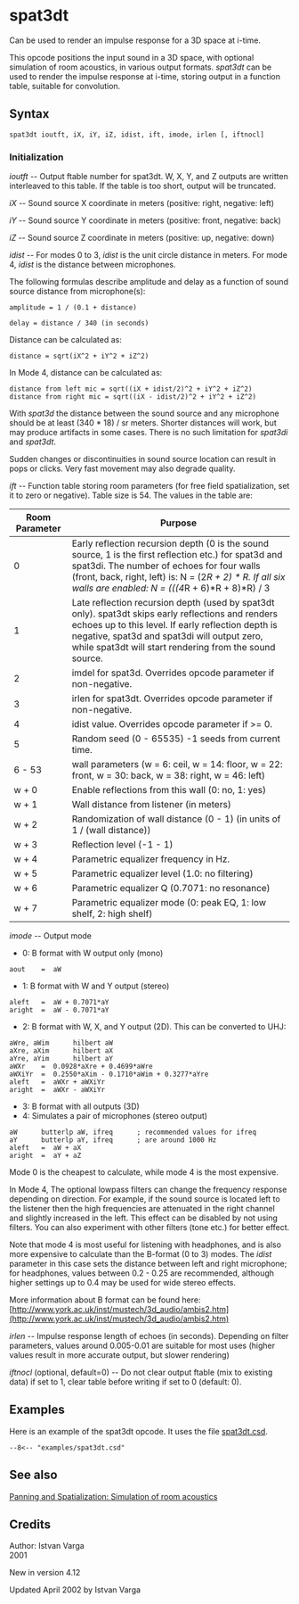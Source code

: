 <!--
id:spat3dt
category:Signal Modifiers:Panning and Spatialization
-->
# spat3dt
Can be used to render an impulse response for a 3D space at i-time.

This opcode positions the input sound in a 3D space, with optional simulation of room acoustics, in various output formats. _spat3dt_ can be used to render the impulse response at i-time, storing output in a function table, suitable for convolution.

## Syntax
``` csound-orc
spat3dt ioutft, iX, iY, iZ, idist, ift, imode, irlen [, iftnocl]
```

### Initialization

_ioutft_ -- Output ftable number for spat3dt. W, X, Y, and Z outputs are written interleaved to this table. If the table is too short, output will be truncated.

_iX_ -- Sound source X coordinate in meters (positive: right, negative: left)

_iY_ -- Sound source Y coordinate in meters (positive: front, negative: back)

_iZ_ -- Sound source Z coordinate in meters (positive: up, negative: down)

_idist_ -- For modes 0 to 3, _idist_ is the unit circle distance in meters. For mode 4, _idist_ is the distance between microphones.

The following formulas describe amplitude and delay as a function of sound source distance from microphone(s):

``` csound-orc
amplitude = 1 / (0.1 + distance)

delay = distance / 340 (in seconds)
```

Distance can be calculated as:

``` csound-orc
distance = sqrt(iX^2 + iY^2 + iZ^2)
```

In Mode 4, distance can be calculated as:

``` csound-orc
distance from left mic = sqrt((iX + idist/2)^2 + iY^2 + iZ^2)
distance from right mic = sqrt((iX - idist/2)^2 + iY^2 + iZ^2)
```

With _spat3d_ the distance between the sound source and any microphone should be at least (340 * 18) / sr meters. Shorter distances will work, but may produce artifacts in some cases.  There is no such limitation for _spat3di_ and _spat3dt_.

Sudden changes or discontinuities in sound source location can result in pops or clicks. Very fast movement may also degrade quality.

_ift_ -- Function table storing room parameters (for free field spatialization, set it to zero or negative). Table size is 54. The values in the table are:

| Room Parameter | Purpose |
|---|---|
| 0 | Early reflection recursion depth (0 is the sound source, 1 is the first reflection etc.) for spat3d and spat3di. The number of echoes for four walls (front, back, right, left) is: N = (2*R + 2) * R. If all six walls are enabled: N = (((4*R + 6)*R + 8)*R) / 3 |
| 1 | Late reflection recursion depth (used by spat3dt only). spat3dt skips early reflections and renders echoes up to this level. If early reflection depth is negative, spat3d and spat3di will output zero, while spat3dt will start rendering from the sound source. |
| 2 | imdel for spat3d. Overrides opcode parameter if non-negative. |
| 3 | irlen for spat3dt. Overrides opcode parameter if non-negative. |
| 4 | idist value. Overrides opcode parameter if >= 0. |
| 5 | Random seed (0 - 65535) -1 seeds from current time. |
| 6 - 53 | wall parameters (w = 6: ceil, w = 14: floor, w = 22: front, w = 30: back, w = 38: right, w = 46: left) |
| w + 0 | Enable reflections from this wall (0: no, 1: yes) |
| w + 1 | Wall distance from listener (in meters) |
| w + 2 | Randomization of wall distance (0 - 1) (in units of 1 / (wall distance)) |
| w + 3 | Reflection level (-1 - 1) |
| w + 4 | Parametric equalizer frequency in Hz. |
| w + 5 | Parametric equalizer level (1.0: no filtering) |
| w + 6 | Parametric equalizer Q (0.7071: no resonance) |
| w + 7 | Parametric equalizer mode (0: peak EQ, 1: low shelf, 2: high shelf) |

_imode_ -- Output mode

* 0: B format with W output only (mono)
``` csound-orc
aout    =  aW
```

* 1: B format with W and Y output (stereo)
``` csound-orc
aleft   =  aW + 0.7071*aY
aright  =  aW - 0.7071*aY
```

* 2: B format with W, X, and Y output (2D). This can be converted to UHJ:
``` csound-orc
aWre, aWim      hilbert aW
aXre, aXim      hilbert aX
aYre, aYim      hilbert aY
aWXr    =  0.0928*aXre + 0.4699*aWre
aWXiYr  =  0.2550*aXim - 0.1710*aWim + 0.3277*aYre
aleft   =  aWXr + aWXiYr
aright  =  aWXr - aWXiYr
```

* 3: B format with all outputs (3D)
* 4: Simulates a pair of microphones (stereo output)
``` csound-orc
aW      butterlp aW, ifreq      ; recommended values for ifreq
aY      butterlp aY, ifreq      ; are around 1000 Hz
aleft   =  aW + aX
aright  =  aY + aZ
```

Mode 0 is the cheapest to calculate, while mode 4 is the most expensive.

In Mode 4, The optional lowpass filters can change the frequency response depending on direction. For example, if the sound source is located left to the listener then the high frequencies are attenuated in the right channel and slightly increased in the left. This effect can be disabled by not using filters. You can also experiment with other filters (tone etc.) for better effect.

Note that mode 4 is most useful for listening with headphones, and is also more expensive to calculate than the B-format (0 to 3) modes. The _idist_ parameter in this case sets the distance between left and right microphone; for headphones, values between 0.2 - 0.25 are recommended, although higher settings up to 0.4 may be used for wide stereo effects.

More information about B format can be found here: [http://www.york.ac.uk/inst/mustech/3d_audio/ambis2.htm](http://www.york.ac.uk/inst/mustech/3d_audio/ambis2.htm)

_irlen_ -- Impulse response length of echoes (in seconds). Depending on filter parameters, values around 0.005-0.01 are suitable for most uses (higher values result in more accurate output, but slower rendering)

_iftnocl_ (optional, default=0) -- Do not clear output ftable (mix to existing data) if set to 1, clear table before writing if set to 0 (default: 0).

## Examples

Here is an example of the spat3dt opcode. It uses the file [spat3dt.csd](../../examples/spat3dt.csd).

``` csound-csd title="Example of the spat3dt opcode." linenums="1"
--8<-- "examples/spat3dt.csd"
```

## See also

[Panning and Spatialization: Simulation of room acoustics](../../sigmod/panspatl)

## Credits

Author: Istvan Varga<br>
2001<br>

New in version 4.12

Updated April 2002 by Istvan Varga
